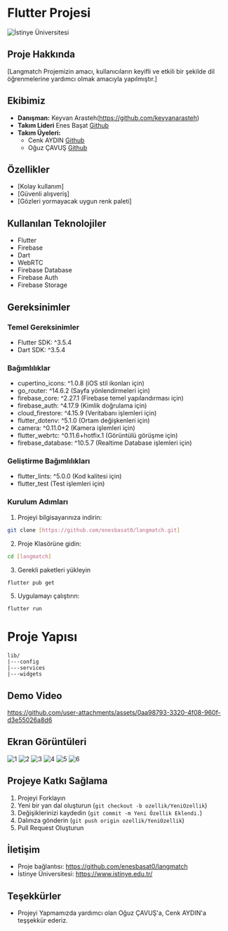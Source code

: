 # Flutter Projesi
![İstinye Üniversitesi](https://encrypted-tbn0.gstatic.com/images?q=tbn:ANd9GcTPDx-F-jg4WHeC9IQEykC41ZIMYOTQNJo5RQ&s)

## Proje Hakkında
[Langmatch Projemizin amacı, kullanıcıların keyifli ve etkili bir şekilde dil öğrenmelerine yardımcı olmak amacıyla yapılmıştır.]

## Ekibimiz
- **Danışman:** Keyvan Arasteh(https://github.com/keyvanarasteh)
- **Takım Lideri** Enes Başat [Github](https://github.com/enesbasat0)
- **Takım Üyeleri:**
    - Cenk AYDIN [Github](https://github.com/cenkaydinn)
    - Oğuz ÇAVUŞ [Github](https://github.com/oguzcavuss)


## Özellikler 
- [Kolay kullanım]
- [Güvenli alışveriş]
- [Gözleri yormayacak uygun renk paleti]

## Kullanılan Teknolojiler
- Flutter
- Firebase
- Dart
- WebRTC
- Firebase Database
- Firebase Auth
- Firebase Storage

## Gereksinimler

### Temel Gereksinimler
- Flutter SDK: ^3.5.4
- Dart SDK: ^3.5.4

### Bağımlılıklar
- cupertino_icons: ^1.0.8 (iOS stil ikonları için)
- go_router: ^14.6.2 (Sayfa yönlendirmeleri için)
- firebase_core: ^2.27.1 (Firebase temel yapılandırması için)
- firebase_auth: ^4.17.9 (Kimlik doğrulama için)
- cloud_firestore: ^4.15.9 (Veritabanı işlemleri için)
- flutter_dotenv: ^5.1.0 (Ortam değişkenleri için)
- camera: ^0.11.0+2 (Kamera işlemleri için)
- flutter_webrtc: ^0.11.6+hotfix.1 (Görüntülü görüşme için)
- firebase_database: ^10.5.7 (Realtime Database işlemleri için)

### Geliştirme Bağımlılıkları
- flutter_lints: ^5.0.0 (Kod kalitesi için)
- flutter_test (Test işlemleri için)


### Kurulum Adımları
1. Projeyi bilgisayarınıza indirin:
```bash
git clone [https://github.com/enesbasat0/langmatch.git]
```
2. Proje Klasörüne gidin: 
```bash
cd [langmatch]
```
3. Gerekli paketleri yükleyin
```bash
flutter pub get
```
5. Uygulamayı çalıştırın:
```bash
flutter run
```

# Proje Yapısı
```
lib/
|---config
|---services
|---widgets
```
## Demo Video



https://github.com/user-attachments/assets/0aa98793-3320-4f08-960f-d3e55026a8d6


## Ekran Görüntüleri

![1](https://github.com/user-attachments/assets/b15b590e-780d-43eb-b8ad-f7bb311b9866)
![2](https://github.com/user-attachments/assets/64b7b3e0-b047-4c98-aa59-7bf945e52d8a)
![3](https://github.com/user-attachments/assets/94a31a22-ccbd-47ca-9a1f-84d79474b8ce)
![4](https://github.com/user-attachments/assets/18fc288e-834d-490f-bf58-57c1721843af)
![5](https://github.com/user-attachments/assets/4ddcad53-48f0-4941-ae29-04213245f08a)
![6](https://github.com/user-attachments/assets/841a57ba-eab6-4d6e-93a7-f2d8a14013ad)



## Projeye Katkı Sağlama
1. Projeyi Forklayın
2. Yeni bir yan dal oluşturun (`git checkout -b ozellik/YeniOzellik`)
3. Değişiklerinizi kaydedin (`git commit -m Yeni Özellik Eklendi.`)
4. Dalınıza gönderin (`git push origin ozellik/YeniOzellik`)
5. Pull Request Oluşturun

## İletişim
- Proje bağlantısı: https://github.com/enesbasat0/langmatch
- İstinye Üniversitesi: https://www.istinye.edu.tr/

## Teşekkürler
- Projeyi Yapmamızda yardımcı olan Oğuz ÇAVUŞ'a, Cenk AYDIN'a teşşekkür ederiz.
